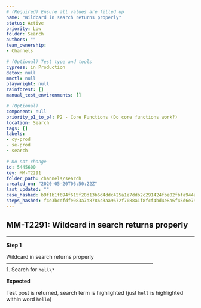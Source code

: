 ```yaml
---
# (Required) Ensure all values are filled up
name: "Wildcard in search returns properly"
status: Active
priority: Low
folder: Search
authors: ""
team_ownership: 
- Channels

# (Optional) Test type and tools
cypress: in Production
detox: null
mmctl: null
playwright: null
rainforest: []
manual_test_environments: []

# (Optional)
component: null
priority_p1_to_p4: P2 - Core Functions (Do core functions work?)
location: Search
tags: []
labels: 
- cy-prod
- se-prod
- search

# Do not change
id: 5445600
key: MM-T2291
folder_path: channels/search
created_on: "2020-05-20T06:50:22Z"
last_updated: ""
case_hashed: b9f1b1f694f615f20d13b6d4ddc425a1e7ddb2c291424fbe02fbfa944a294b13f07912582a9b874e0068170164fb4e17
steps_hashed: f4e3bcdfdfe083a7a8786c3aa9672f7088a1f8fcf4bd4e8a6f45d6e79be44986722f01884243debf224bea81be5dfd4d
---
```


## MM-T2291: Wildcard in search returns properly

---

**Step 1**

Wildcard in search returns properly\
————————————————————————————\
1\. Search for `hell\*`

**Expected**

Test post is returned, search term is highlighted (just `hell` is highlighted within word `hello`)
